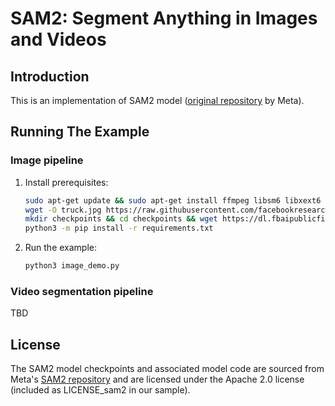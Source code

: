 # SAM2: Segment Anything in Images and Videos

## Introduction

This is an implementation of SAM2 model ([original repository](https://github.com/facebookresearch/sam2/tree/main) by Meta).

## Running The Example

### Image pipeline

1. Install prerequisites:

    ```bash
    sudo apt-get update && sudo apt-get install ffmpeg libsm6 libxext6  -y
    wget -O truck.jpg https://raw.githubusercontent.com/facebookresearch/sam2/main/notebooks/images/truck.jpg
    mkdir checkpoints && cd checkpoints && wget https://dl.fbaipublicfiles.com/segment_anything_2/092824/sam2.1_hiera_large.pt
    python3 -m pip install -r requirements.txt
    ```

2. Run the example:

    ```bash
    python3 image_demo.py
    ```

    <!-- Tripy: TEST: EXPECTED_STDOUT Start -->
    <!--
    ```
    Generating image embedding took {137.81~10%} ms per run (averaged over 100 runs, with 5 warmup runs)
    Predicting masks took {37.78~10%} ms per run (averaged over 100 runs, with 5 warmup runs)
    Scores for each prediction: {0.78759766~5%} {0.640625~5%} {0.05099487~5%}
    ```
     -->
    <!-- Tripy: TEST: EXPECTED_STDOUT End -->

### Video segmentation pipeline

TBD


## License
The SAM2 model checkpoints and associated model code are sourced from Meta's [SAM2 repository](https://github.com/facebookresearch/sam2/tree/main) and are licensed under the Apache 2.0 license (included as LICENSE_sam2 in our sample).
